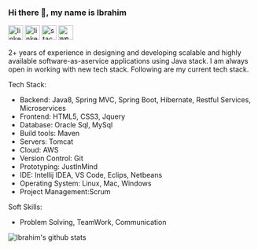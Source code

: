 ### Hi there 👋, my name is Ibrahim 
[<img src='https://d2fltix0v2e0sb.cloudfront.net/dev-badge.svg' alt='linkedin' height='30'>](https://dev.to/ihchowdhury)   [<img src='https://cdn.jsdelivr.net/npm/simple-icons@3.0.1/icons/linkedin.svg' alt='linkedin' height='30'>](https://www.linkedin.com/in/ibrahimchowdhury/)  [<img src='https://cdn.jsdelivr.net/npm/simple-icons@3.0.1/icons/stackoverflow.svg' alt='stackoverflow' height='30'>](https://stackoverflow.com/users/5032512)  [<img src='https://cdn.jsdelivr.net/npm/simple-icons@3.0.1/icons/icloud.svg' alt='website' height='30'>](http://ibrahimchowdhury.me/)

2+ years of experience in designing and developing scalable and highly available software­-​as­-​a­​service applications using Java stack.  I am always open in working with new tech stack. Following are my current tech stack.

Tech Stack:

- Backend: Java8, Spring MVC, Spring Boot, Hibernate, Restful Services, Microservices
- Frontend: HTML5, CSS3, Jquery
- Database: Oracle Sql, MySql
- Build tools: Maven
- Servers: Tomcat
- Cloud: AWS
- Version Control: Git
- Prototyping: JustInMind
- IDE: Intellij IDEA, VS Code, Eclips, Netbeans
- Operating System: Linux, Mac, Windows
- Project Management:Scrum

Soft Skills:

- Problem Solving, TeamWork, Communication 

![Ibrahim's github stats](https://github-readme-stats.vercel.app/api?username=IhChowdhury&show_icons=true&theme=radical)
